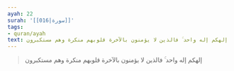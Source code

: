 ```yaml
---
ayah: 22
surah: '[[016|سورة]]'
tags:
- quran/ayah
text: إلهكم إله واحد ۚ فالذين لا يؤمنون بالآخرة قلوبهم منكرة وهم مستكبرون
---
```

> إلهكم إله واحد ۚ فالذين لا يؤمنون بالآخرة قلوبهم منكرة وهم مستكبرون
